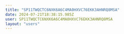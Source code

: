 ```yaml
---
title: "SP11TWQCTC6NXK6A6C4MA0HXVC76EKK3AHNRQ8MSA"
date: 2024-07-21T18:38:15.985Z
user: SP11TWQCTC6NXK6A6C4MA0HXVC76EKK3AHNRQ8MSA
layout: "users"
---
```

    